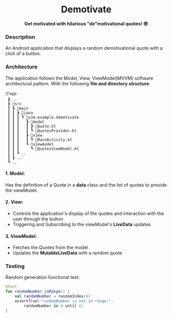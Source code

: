 <div align="center">
  <h1>Demotivate</h1>

  <div align="center">
    <b>Get motivated with hilarious "de"motivational quotes! 😎
</b>
  </div>
</div>

### Description
An Android application that displays a random demotivational quote with a click of a button.

[//]: # (from the [Demotivational Quotes GraphQL API]&#40;https://github.com/aravindasiva/demotivational-quotes-api&#41;.)

### Architecture
The application follows the Model, View, ViewModel(MVVM) software architectural pattern. 
With the following <b>file and directory structure</b>:

```
📦app
 ┣ ..
 ┣ 📂src
 ┃ ┣ 📂main
 ┃ ┃ ┣ 📂java
 ┃ ┃ ┃ ┗ 📂com.example.demotivate
 ┃ ┃ ┃   ┣ 📂model
 ┃ ┃ ┃   ┃ ┣ 📜Quote.kt
 ┃ ┃ ┃   ┃ ┗ 📜QuotesProvider.kt
 ┃ ┃ ┃   ┣ 📂view
 ┃ ┃ ┃   ┃ ┗ 📜MainActivity.kt
 ┃ ┃ ┃   ┗ 📂viewmodel
 ┃ ┃ ┃     ┗ 📜QuotesViewModel.kt
 ┃ ┃ ┗ ..
 ┃ ┣ ..
 ┗ ..
```
#### 1. Model: 
Has the definition of a Quote in a <b>data</b> class and the list of quotes to provide the viewModel.

#### 2. View:
- Controls the application's display of the quotes and interaction with the user through the button
- Triggering and Subscribing to the viewModel's <b>LiveData</b> updates

#### 3. ViewModel:
- Fetches the Quotes from the model
- Updates the <b>MutableLiveData</b> with a random quote

### Testing
Random generation functional test:
```kotlin
@Test
fun randomNumber_inRange() {
    val randomNumber = randomIndex(6)
    assertTrue("randomNumber is not in range!",
        randomNumber in 0 until 6)
}
```

